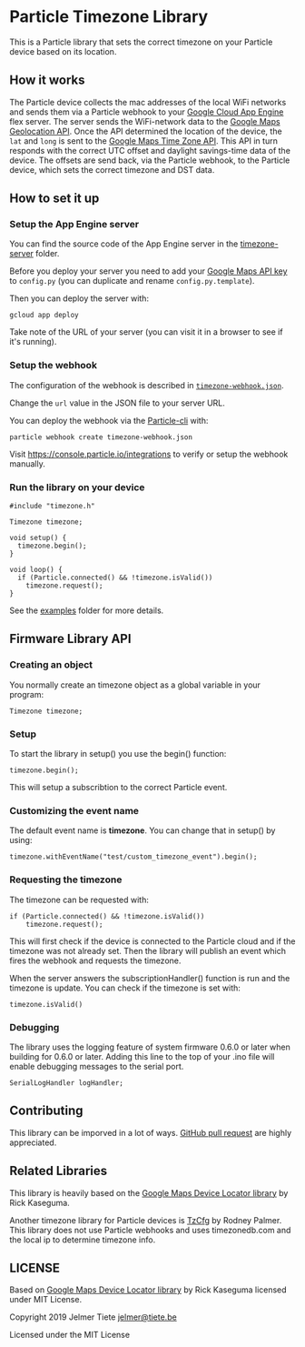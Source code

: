 # Particle Timezone Library

This is a Particle library that sets the correct timezone on your Particle
device based on its location.

## How it works

The Particle device collects the mac addresses of the local WiFi networks and
sends them via a Particle webhook to your [Google Cloud App
Engine](https://cloud.google.com/appengine/) flex server. The server sends the
WiFi-network data to the [Google Maps Geolocation
API](https://developers.google.com/maps/documentation/geolocation/intro). Once
the API determined the location of the device, the `lat` and `long` is sent to
the [Google Maps Time Zone
API](https://developers.google.com/maps/documentation/timezone/start). This API
in turn responds with the correct UTC offset and daylight savings-time data of
the device. The offsets are send back, via the Particle webhook, to the Particle
device, which sets the correct timezone and DST data.


## How to set it up

### Setup the App Engine server

You can find the source code of the App Engine server in the
[timezone-server](timezone-server) folder.

Before you deploy your server you need to add your [Google Maps API
key](https://developers.google.com/maps/documentation/geolocation/get-api-key)
to `config.py` (you can duplicate and rename `config.py.template`).

Then you can deploy the server with:
```
gcloud app deploy
```

Take note of the URL of your server (you can visit it in a browser to see if
it's running).

### Setup the webhook

The configuration of the webhook is described in
[`timezone-webhook.json`](timezone-webhook.json).

Change the `url` value in the JSON file to your server URL.

You can deploy the webhook via the
[Particle-cli](https://docs.particle.io/tutorials/developer-tools/cli/) with:
```
particle webhook create timezone-webhook.json
```

Visit https://console.particle.io/integrations to verify or setup the webhook
manually.

### Run the library on your device

```
#include "timezone.h"

Timezone timezone;

void setup() {
  timezone.begin();
}

void loop() {
  if (Particle.connected() && !timezone.isValid())
    timezone.request();
}
```

See the [examples](examples) folder for more details.

## Firmware Library API

### Creating an object

You normally create an timezone object as a global variable in your program:

```
Timezone timezone;
```

### Setup

To start the library in setup() you use the begin() function:
```
timezone.begin();
```
This will setup a subscribtion to the correct Particle event.

### Customizing the event name

The default event name is **timezone**. You can change that in setup() by using:

```
timezone.withEventName("test/custom_timezone_event").begin();
```

### Requesting the timezone

The timezone can be requested with:

```
if (Particle.connected() && !timezone.isValid())
	timezone.request();
```
This will first check if the device is connected to the Particle cloud and if
the timezone was not already set. Then the library will publish an event which
fires the webhook and requests the timezone.

When the server answers the subscriptionHandler() function is run and the
timezone is update. You can check if the timezone is set with:

```
timezone.isValid()
```

### Debugging

The library uses the logging feature of system firmware 0.6.0 or later when
building for 0.6.0 or later. Adding this line to the top of your .ino file will
enable debugging messages to the serial port.

```
SerialLogHandler logHandler;
```

## Contributing

This library can be imporved in a lot of ways. [GitHub pull
request](https://help.github.com/articles/about-pull-requests/) are highly
appreciated.

## Related Libraries

This library is heavily based on the [Google Maps Device Locator
library](https://github.com/particle-iot/google-maps-device-locator) by Rick
Kaseguma.

Another timezone library for Particle devices is
[TzCfg](https://github.com/rwpalmer/TzCfg) by Rodney Palmer. This library does
not use Particle webhooks and uses timezonedb.com and the local ip to determine
timezone info.

## LICENSE

Based on [Google Maps Device Locator
library](https://github.com/particle-iot/google-maps-device-locator) by Rick
Kaseguma licensed under MIT License.

Copyright 2019 Jelmer Tiete <jelmer@tiete.be>

Licensed under the MIT License
